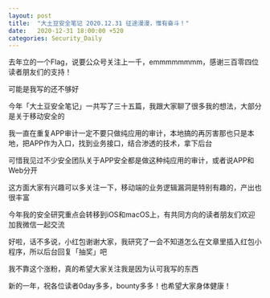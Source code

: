 ```yaml
---
layout: post
title:  "大土豆安全笔记 2020.12.31 征途漫漫，惟有奋斗！"
date:   2020-12-31 18:00:00 +520
categories: Security_Daily
---
```


去年立的一个Flag，说要公众号关注上一千，emmmmmmmm，感谢三百零四位读者朋友们的支持！

可能是我写的还不够好

今年「大土豆安全笔记」一共写了三十五篇，我跟大家聊了很多我的想法，大部分是关于移动安全的

我一直在重复APP审计一定不要只做纯应用的审计，本地搞的再厉害那也只是本地，把APP作为入口，找到业务接口，结合渗透的技术，拿下后台

可惜我见过不少安全团队关于APP安全都是做这种纯应用的审计，或者说APP和Web分开

这方面大家有兴趣可以多关注一下，移动端的业务逻辑漏洞是特别有趣的，产出也很丰富

今年我的安全研究重点会转移到iOS和macOS上，有共同方向的读者朋友们欢迎加我微信一起交流

好啦，话不多说，小红包谢谢大家，我研究了一会不知道怎么在文章里插入红包小程序，所以后台回复「抽奖」吧

我不靠这个涨粉，真的希望大家关注我是因为认可我写的东西

新的一年，祝各位读者0day多多，bounty多多！也希望大家身体健康！